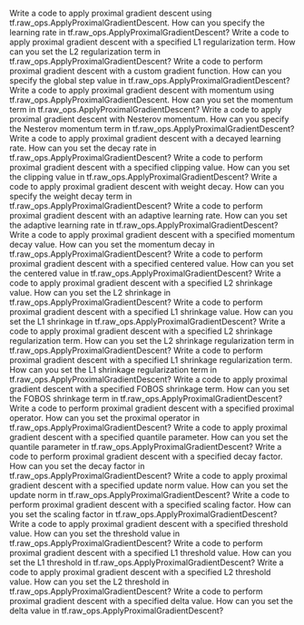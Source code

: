 Write a code to apply proximal gradient descent using tf.raw_ops.ApplyProximalGradientDescent.
How can you specify the learning rate in tf.raw_ops.ApplyProximalGradientDescent?
Write a code to apply proximal gradient descent with a specified L1 regularization term.
How can you set the L2 regularization term in tf.raw_ops.ApplyProximalGradientDescent?
Write a code to perform proximal gradient descent with a custom gradient function.
How can you specify the global step value in tf.raw_ops.ApplyProximalGradientDescent?
Write a code to apply proximal gradient descent with momentum using tf.raw_ops.ApplyProximalGradientDescent.
How can you set the momentum term in tf.raw_ops.ApplyProximalGradientDescent?
Write a code to apply proximal gradient descent with Nesterov momentum.
How can you specify the Nesterov momentum term in tf.raw_ops.ApplyProximalGradientDescent?
Write a code to apply proximal gradient descent with a decayed learning rate.
How can you set the decay rate in tf.raw_ops.ApplyProximalGradientDescent?
Write a code to perform proximal gradient descent with a specified clipping value.
How can you set the clipping value in tf.raw_ops.ApplyProximalGradientDescent?
Write a code to apply proximal gradient descent with weight decay.
How can you specify the weight decay term in tf.raw_ops.ApplyProximalGradientDescent?
Write a code to perform proximal gradient descent with an adaptive learning rate.
How can you set the adaptive learning rate in tf.raw_ops.ApplyProximalGradientDescent?
Write a code to apply proximal gradient descent with a specified momentum decay value.
How can you set the momentum decay in tf.raw_ops.ApplyProximalGradientDescent?
Write a code to perform proximal gradient descent with a specified centered value.
How can you set the centered value in tf.raw_ops.ApplyProximalGradientDescent?
Write a code to apply proximal gradient descent with a specified L2 shrinkage value.
How can you set the L2 shrinkage in tf.raw_ops.ApplyProximalGradientDescent?
Write a code to perform proximal gradient descent with a specified L1 shrinkage value.
How can you set the L1 shrinkage in tf.raw_ops.ApplyProximalGradientDescent?
Write a code to apply proximal gradient descent with a specified L2 shrinkage regularization term.
How can you set the L2 shrinkage regularization term in tf.raw_ops.ApplyProximalGradientDescent?
Write a code to perform proximal gradient descent with a specified L1 shrinkage regularization term.
How can you set the L1 shrinkage regularization term in tf.raw_ops.ApplyProximalGradientDescent?
Write a code to apply proximal gradient descent with a specified FOBOS shrinkage term.
How can you set the FOBOS shrinkage term in tf.raw_ops.ApplyProximalGradientDescent?
Write a code to perform proximal gradient descent with a specified proximal operator.
How can you set the proximal operator in tf.raw_ops.ApplyProximalGradientDescent?
Write a code to apply proximal gradient descent with a specified quantile parameter.
How can you set the quantile parameter in tf.raw_ops.ApplyProximalGradientDescent?
Write a code to perform proximal gradient descent with a specified decay factor.
How can you set the decay factor in tf.raw_ops.ApplyProximalGradientDescent?
Write a code to apply proximal gradient descent with a specified update norm value.
How can you set the update norm in tf.raw_ops.ApplyProximalGradientDescent?
Write a code to perform proximal gradient descent with a specified scaling factor.
How can you set the scaling factor in tf.raw_ops.ApplyProximalGradientDescent?
Write a code to apply proximal gradient descent with a specified threshold value.
How can you set the threshold value in tf.raw_ops.ApplyProximalGradientDescent?
Write a code to perform proximal gradient descent with a specified L1 threshold value.
How can you set the L1 threshold in tf.raw_ops.ApplyProximalGradientDescent?
Write a code to apply proximal gradient descent with a specified L2 threshold value.
How can you set the L2 threshold in tf.raw_ops.ApplyProximalGradientDescent?
Write a code to perform proximal gradient descent with a specified delta value.
How can you set the delta value in tf.raw_ops.ApplyProximalGradientDescent?